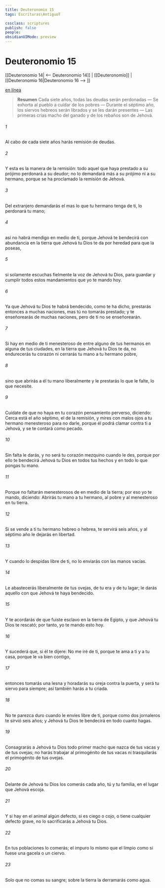 ```yaml
---
title: Deuteronomio 15
tags: Escrituras\AntiguoT

cssclass: scriptures
publish: false
people:
obsidianUIMode: preview
---
```


# Deuteronomio 15
[[Deuteronomio 14| <-- Deuteronomio 14]] | [[Deuteronomio]] | [[Deuteronomio 16|Deuteronomio 16 --> ]]

[en línea](https://churchofjesuschrist.org/study/scriptures/ot/deut/15?lang=spa)

> __Resumen__
Cada siete años, todas las deudas serán perdonadas — Se exhorta al pueblo a cuidar de los pobres — Durante el séptimo año, los siervos hebreos serán librados y se les darán presentes — Las primeras crías macho del ganado y de los rebaños son de Jehová.

###### 1 
Al cabo de cada siete años harás remisión de deudas.

###### 2 
Y esta es la manera de la remisión: todo aquel que haya prestado a su prójimo perdonará a su deudor; no lo demandará más a su prójimo ni a su hermano, porque se ha proclamado la remisión de Jehová.

###### 3 
Del extranjero demandarás el  mas lo que tu hermano tenga de ti, lo perdonará tu mano;

###### 4 
así no habrá mendigo en medio de ti, porque Jehová te bendecirá con abundancia en la tierra que Jehová tu Dios te da por heredad para que la poseas,

###### 5 
si solamente escuchas fielmente la voz de Jehová tu Dios, para guardar y cumplir todos estos mandamientos que yo te mando hoy.

###### 6 
Ya que Jehová tu Dios te habrá bendecido, como te ha dicho, prestarás entonces a muchas naciones, mas tú no tomarás prestado; y te enseñorearás de muchas naciones, pero de ti no se enseñorearán.

###### 7 
Si hay en medio de ti menesteroso de entre alguno de tus hermanos en alguna de tus ciudades, en la tierra que Jehová tu Dios te da, no endurecerás tu corazón ni cerrarás tu mano a tu hermano pobre,

###### 8 
sino que abrirás a él tu mano liberalmente y le prestarás lo que le falte, lo que necesite.

###### 9 
Cuídate de que no haya en tu corazón pensamiento perverso, diciendo: Cerca está el año séptimo, el de la remisión, y mires con malos ojos a tu hermano menesteroso para no darle, porque él podrá clamar contra ti a Jehová, y se te contará como pecado.

###### 10 
Sin falta le darás, y no será tu corazón mezquino cuando le des, porque por ello te bendecirá Jehová tu Dios en todos tus hechos y en todo lo que pongas tu mano.

###### 11 
Porque no faltarán menesterosos de en medio de la tierra; por eso yo te mando, diciendo: Abrirás tu mano a tu hermano, al pobre y al menesteroso en tu tierra.

###### 12 
Si se vende a ti tu hermano hebreo o hebrea, te servirá seis años, y al séptimo año le dejarás en libertad.

###### 13 
Y cuando lo despidas libre de ti, no lo enviarás con las manos vacías.

###### 14 
Le abastecerás liberalmente de tus ovejas, de tu era y de tu lagar; le darás  aquello con que Jehová te haya bendecido.

###### 15 
Y te acordarás de que fuiste esclavo en la tierra de Egipto, y que Jehová tu Dios te rescató; por tanto, yo te mando esto hoy.

###### 16 
Y sucederá que, si él te dijere: No me iré de ti, porque te ama a ti y a tu casa, porque le va bien contigo,

###### 17 
entonces tomarás una lesna y horadarás su oreja contra la puerta, y será tu siervo para siempre; así también harás a tu criada.

###### 18 
No te parezca duro cuando le envíes libre de ti, porque como dos jornaleros te sirvió seis años; y Jehová tu Dios te bendecirá en todo cuanto hagas.

###### 19 
Consagrarás a Jehová tu Dios todo primer macho que nazca de tus vacas y de tus ovejas; no harás trabajar al primogénito de tus vacas ni trasquilarás el primogénito de tus ovejas.

###### 20 
Delante de Jehová tu Dios los comerás cada año, tú y tu familia, en el lugar que Jehová escoja.

###### 21 
Y si hay en el animal algún defecto, si es ciego o cojo, o tiene cualquier defecto grave, no lo sacrificarás a Jehová tu Dios.

###### 22 
En tus poblaciones lo comerás; el impuro lo mismo que el limpio  como si fuese una gacela o un ciervo.

###### 23 
Solo que no comas su sangre; sobre la tierra la derramarás como agua.

